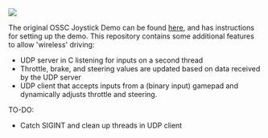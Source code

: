 <img src="https://raw.githubusercontent.com/wiki/PolySync/OSCC/images/oscc_logo_title.png">

The original OSSC Joystick Demo can be found [here](https://github.com/PolySync/oscc-joystick-commander), and has instructions for setting up the demo. This repository contains some additional features to allow 'wireless' driving:
- UDP server in C listening for inputs on a second thread
- Throttle, brake, and steering values are updated based on data received by the UDP server
- UDP client that accepts inputs from a (binary input) gamepad and dynamically adjusts throttle and steering.

TO-DO: 
- Catch SIGINT and clean up threads in UDP client

